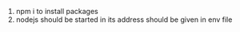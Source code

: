 1. npm i to install packages
2. nodejs should be started in its address should be given in env file
